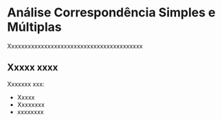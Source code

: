 # Análise Correspondência Simples e Múltiplas

Xxxxxxxxxxxxxxxxxxxxxxxxxxxxxxxxxxxxxxxxx

## Xxxxx xxxx

Xxxxxxx xxx:
* Xxxxx
* Xxxxxxxx
* xxxxxxxx

